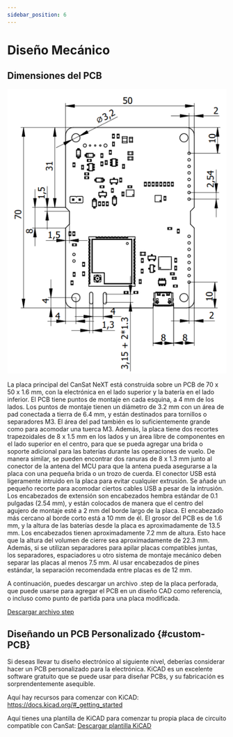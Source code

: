 ```yaml
---
sidebar_position: 6
---
```


# Diseño Mecánico

## Dimensiones del PCB

![Dimensiones de la placa CanSat NeXT](./img/PCB_dimensions.png)

La placa principal del CanSat NeXT está construida sobre un PCB de 70 x 50 x 1.6 mm, con la electrónica en el lado superior y la batería en el lado inferior. El PCB tiene puntos de montaje en cada esquina, a 4 mm de los lados. Los puntos de montaje tienen un diámetro de 3.2 mm con un área de pad conectada a tierra de 6.4 mm, y están destinados para tornillos o separadores M3. El área del pad también es lo suficientemente grande como para acomodar una tuerca M3. Además, la placa tiene dos recortes trapezoidales de 8 x 1.5 mm en los lados y un área libre de componentes en el lado superior en el centro, para que se pueda agregar una brida o soporte adicional para las baterías durante las operaciones de vuelo. De manera similar, se pueden encontrar dos ranuras de 8 x 1.3 mm junto al conector de la antena del MCU para que la antena pueda asegurarse a la placa con una pequeña brida o un trozo de cuerda. El conector USB está ligeramente intruido en la placa para evitar cualquier extrusión. Se añade un pequeño recorte para acomodar ciertos cables USB a pesar de la intrusión. Los encabezados de extensión son encabezados hembra estándar de 0.1 pulgadas (2.54 mm), y están colocados de manera que el centro del agujero de montaje esté a 2 mm del borde largo de la placa. El encabezado más cercano al borde corto está a 10 mm de él. El grosor del PCB es de 1.6 mm, y la altura de las baterías desde la placa es aproximadamente de 13.5 mm. Los encabezados tienen aproximadamente 7.2 mm de altura. Esto hace que la altura del volumen de cierre sea aproximadamente de 22.3 mm. Además, si se utilizan separadores para apilar placas compatibles juntas, los separadores, espaciadores u otro sistema de montaje mecánico deben separar las placas al menos 7.5 mm. Al usar encabezados de pines estándar, la separación recomendada entre placas es de 12 mm.

A continuación, puedes descargar un archivo .step de la placa perforada, que puede usarse para agregar el PCB en un diseño CAD como referencia, o incluso como punto de partida para una placa modificada.

[Descargar archivo step](/assets/3d-files/cansat.step)


## Diseñando un PCB Personalizado {#custom-PCB}

Si deseas llevar tu diseño electrónico al siguiente nivel, deberías considerar hacer un PCB personalizado para la electrónica. KiCAD es un excelente software gratuito que se puede usar para diseñar PCBs, y su fabricación es sorprendentemente asequible.

Aquí hay recursos para comenzar con KiCAD: https://docs.kicad.org/#_getting_started

Aquí tienes una plantilla de KiCAD para comenzar tu propia placa de circuito compatible con CanSat: [Descargar plantilla KiCAD](/assets/kicad/Breakout-template.zip)